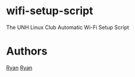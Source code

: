 # wifi-setup-script
The UNH Linux Club Automatic Wi-Fi Setup Script

Authors
=======

[Ryan](mailto:rwb1005@wildcats.unh.edu)
[Ryan](mailto:rm1085@wildcats.unh.edu)
